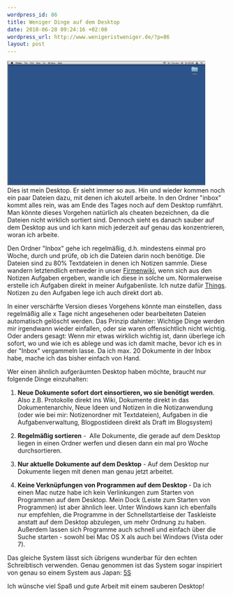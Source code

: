 ```yaml
--- 
wordpress_id: 86
title: Weniger Dinge auf dem Desktop
date: 2010-06-28 09:24:16 +02:00
wordpress_url: http://www.wenigeristweniger.de/?p=86
layout: post
---
```

<div class="center"><a href="/wp-content/uploads/2010/05/desktop_min.png"><img class="aligncenter size-full wp-image-155" title="desktop_min" src="/wp-content/uploads/2010/05/desktop_min.png" alt="Leerer Desktop (Computer)" width="454" height="285" /></a>
</div>
Dies ist mein Desktop. Er sieht immer so aus. Hin und wieder kommen noch ein paar Dateien dazu, mit denen ich akutell arbeite. In den Ordner "inbox" kommt alles rein, was am Ende des Tages noch auf dem Desktop rumfährt. Man könnte dieses Vorgehen natürlich als cheaten bezeichnen, da die Dateien nicht wirklich sortiert sind. Dennoch sieht es danach sauber auf dem Desktop aus und ich kann mich jederzeit auf genau das konzentrieren, woran ich arbeite.

Den Ordner "Inbox" gehe ich regelmäßig, d.h. mindestens einmal pro Woche, durch und prüfe, ob ich die Dateien darin noch benötige. Die Dateien sind zu 80% Textdateien in denen ich Notizen sammle. Diese wandern letztendlich entweder in unser <a href="http://www.atlassian.com/software/confluence/">Firmenwiki</a>, wenn sich aus den Notizen Aufgaben ergeben, wandle ich diese in solche um. Normalerweise erstelle ich Aufgaben direkt in meiner Aufgabenliste. Ich nutze dafür <a href="http://culturedcode.com/things/">Things</a>. Notizen zu den Aufgaben lege ich auch direkt dort ab.

In einer verschärfte Version dieses Vorgehens könnte man einstellen, dass regelmäßig alle x Tage nicht angesehenen oder bearbeiteten Dateien automatisch gelöscht werden. Das Prinzip dahinter: Wichtige Dinge werden mir irgendwann wieder einfallen, oder sie waren offensichtlich nicht wichtig. Oder anders gesagt: Wenn mir etwas wirklich wichtig ist, dann überlege ich sofort, wo und wie ich es ablege und was ich damit mache, bevor ich es in der "Inbox" vergammeln lasse. Da ich max. 20 Dokumente in der Inbox habe, mache ich das bisher einfach von Hand.

Wer einen ähnlich aufgeräumten Desktop haben möchte, braucht nur folgende Dinge einzuhalten:

1. <strong>Neue Dokumente sofort dort einsortieren, wo sie benötigt werden</strong>. Also z.B. Protokolle direkt ins Wiki, Dokumente direkt in das Dokumentenarchiv, Neue Ideen und Notizen in die Notizanwendung (oder wie bei mir: Notizenordner mit Textdateien), Aufgaben in die Aufgabenverwaltung, Blogpostideen direkt als Draft im Blogsystem)

2. <strong>Regelmäßig sortieren</strong> -  Alle Dokumente, die gerade auf dem Desktop liegen in einen Ordner werfen und diesen dann ein mal pro Woche durchsortieren.

3. <strong>Nur aktuelle Dokumente auf dem Desktop</strong> - Auf dem Desktop nur Dokumente liegen mit denen man genau jetzt arbeitet.

4. <strong>Keine Verknüpfungen von Programmen auf dem Desktop </strong>- Da ich einen Mac nutze habe ich kein Verlinkungen zum Starten von Programmen auf dem Desktop. Mein Dock (Leiste zum Starten von Programmen) ist aber ähnlich leer. Unter Windows kann ich ebenfalls nur empfehlen, die Programme in der Schnellstartleise der Taskleiste anstatt auf dem Desktop abzulegen, um mehr Ordnung zu haben. Außerdem lassen sich Programme auch schnell und einfach über die Suche starten - sowohl bei Mac OS X als auch bei Windows (Vista oder 7).
<p style="text-align: center;"></p>
Das gleiche System lässt sich übrigens wunderbar für den echten Schreibtisch verwenden. Genau genommen ist das System sogar inspiriert von genau so einem System aus Japan: <a href="http://de.wikipedia.org/wiki/5S">5S</a>

Ich wünsche viel Spaß und gute Arbeit mit einem sauberen Desktop!
